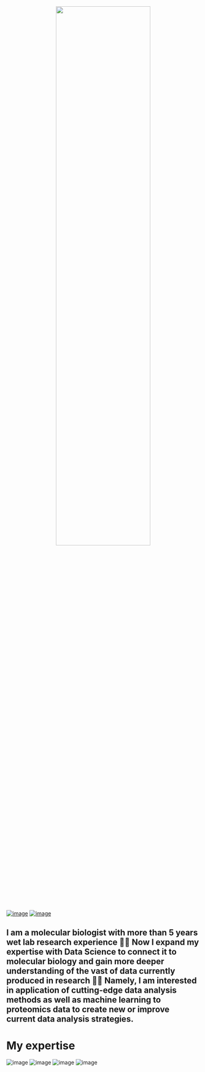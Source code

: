 <div id="header" align="center">
  <img src="https://media.giphy.com/media/v1.Y2lkPTc5MGI3NjExYmY4MzBlN2IyZjA3MzBiNGExM2VmNjA4ZDcyMDUyODU0MWUyMzk5YiZjdD1n/w8BjEroWH0YovA0HDY/giphy.gif" width="70%" height="60%"/>
</div>

[![image](https://img.shields.io/badge/Telegram-2CA5E0?style=for-the-badge&logo=telegram&logoColor=white)](https://t.me/vododokhov21)
[![image](https://img.shields.io/badge/LinkedIn-0077B5?style=for-the-badge&logo=linkedin&logoColor=white)](https://www.linkedin.com/in/vadadokhau)


## I am a molecular biologist with more than 5 years wet lab research experience 👨‍🔬 Now I expand my expertise with Data Science to connect it to molecular biology and gain more deeper understanding of the vast of data currently produced in research 👨‍💻 Namely, I am interested in application of cutting-edge data analysis methods as well as machine learning to proteomics data to create new or improve current data analysis strategies.

# My expertise

![image](https://img.shields.io/badge/Python-FFD43B?style=for-the-badge&logo=python&logoColor=blue)
![image](https://img.shields.io/badge/R-276DC3?style=for-the-badge&logo=r&logoColor=white)
![image](https://img.shields.io/badge/Pandas-2C2D72?style=for-the-badge&logo=pandas&logoColor=white)
![image](https://img.shields.io/badge/scikit_learn-F7931E?style=for-the-badge&logo=scikit-learn&logoColor=white)
